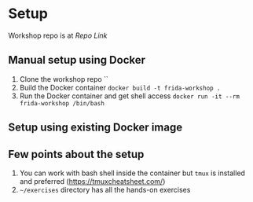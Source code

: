 # Setup

Workshop repo is at *Repo Link* 

## Manual setup using Docker

1. Clone the workshop repo ``
2. Build the Docker container `docker build -t frida-workshop .`
3. Run the Docker container and get shell access `docker run -it --rm frida-workshop /bin/bash`

## Setup using existing Docker image


## Few points about the setup

1. You can work with bash shell inside the container but `tmux` is installed and preferred (https://tmuxcheatsheet.com/)
2. `~/exercises` directory has all the hands-on exercises